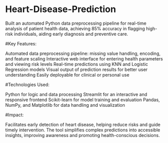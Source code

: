 # Heart-Disease-Prediction
Built an automated Python data preprocessing pipeline for real-time analysis of patient health data, achieving 85% accuracy in flagging high-risk individuals, aiding early diagnosis and preventive care.

#Key Features:

Automated data preprocessing pipeline: missing value handling, encoding, and feature scaling
Interactive web interface for entering health parameters and viewing risk levels
Real-time predictions using KNN and Logistic Regression models
Visual output of prediction results for better user understanding
Easily deployable for clinical or personal use

#Technologies Used:

Python for logic and data processing
Streamlit for an interactive and responsive frontend
Scikit-learn for model training and evaluation
Pandas, NumPy, and Matplotlib for data handling and visualization

#Impact:

Facilitates early detection of heart disease, helping reduce risks and guide timely intervention. The tool simplifies complex predictions into accessible insights, improving awareness and promoting health-conscious decisions.
